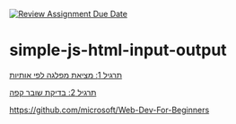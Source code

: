[![Review Assignment Due Date](https://classroom.github.com/assets/deadline-readme-button-24ddc0f5d75046c5622901739e7c5dd533143b0c8e959d652212380cedb1ea36.svg)](https://classroom.github.com/a/ywO8zekU)
# simple-js-html-input-output

[תרגיל 1: מציאת מפלגה לפי אותיות](ex1.md)


[תרגיל 2: בדיקת שובר קפה](ex2.md)


https://github.com/microsoft/Web-Dev-For-Beginners
